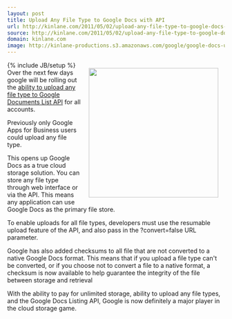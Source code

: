 ```yaml
---
layout: post
title: Upload Any File Type to Google Docs with API
url: http://kinlane.com/2011/05/02/upload-any-file-type-to-google-docs-with-api/
source: http://kinlane.com/2011/05/02/upload-any-file-type-to-google-docs-with-api/
domain: kinlane.com
image: http://kinlane-productions.s3.amazonaws.com/google/google-docs-upload-any-file-type.png
---
```

{% include JB/setup %}<img style="padding: 15px;" src="http://kinlane-productions.s3.amazonaws.com/google/google-docs-upload-any-file-type.png" alt="" width="300" align="right" />Over the next few days google will be rolling out the <a title="ability to upload any file type to Google Documents List API" href="http://googleappsdeveloper.blogspot.com/2011/05/upload-all-file-types-to-any-google.html">ability to upload any file type to Google Documents List API</a> for all accounts.<p></p>
Previously only Google Apps for Business users could upload any file type.<p></p>
This opens up Google Docs as a true cloud storage solution. You can store any file type through web interface or via the API. This means any application can use Google Docs as the primary file store.<p></p>
To enable uploads for all file types, developers must use the resumable upload feature of the API, and also pass in the ?convert=false URL parameter.<p></p>
Google has also added checksums to all file that are not converted to a native Google Docs format. This means that if you upload a file type can't be converted, or if you choose not to convert a file to a native format, a checksum is now available to help guarantee the integrity of the file between storage and retrieval<p></p>
With the ability to pay for unlimited storage, ability to upload any file types, and the Google Docs Listing API, Google is now definitely a major player in the cloud storage game.